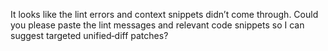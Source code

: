 It looks like the lint errors and context snippets didn’t come through. Could you please paste the lint messages and relevant code snippets so I can suggest targeted unified‑diff patches?